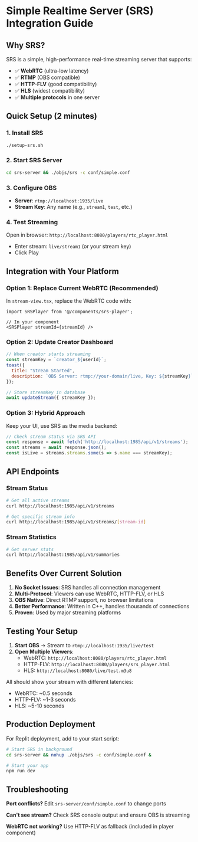 # Simple Realtime Server (SRS) Integration Guide

## Why SRS?

SRS is a simple, high-performance real-time streaming server that supports:
- ✅ **WebRTC** (ultra-low latency)
- ✅ **RTMP** (OBS compatible)
- ✅ **HTTP-FLV** (good compatibility)
- ✅ **HLS** (widest compatibility)
- ✅ **Multiple protocols** in one server

## Quick Setup (2 minutes)

### 1. Install SRS
```bash
./setup-srs.sh
```

### 2. Start SRS Server
```bash
cd srs-server && ./objs/srs -c conf/simple.conf
```

### 3. Configure OBS
- **Server**: `rtmp://localhost:1935/live`
- **Stream Key**: Any name (e.g., `stream1`, `test`, etc.)

### 4. Test Streaming
Open in browser: `http://localhost:8080/players/rtc_player.html`
- Enter stream: `live/stream1` (or your stream key)
- Click Play

## Integration with Your Platform

### Option 1: Replace Current WebRTC (Recommended)

In `stream-view.tsx`, replace the WebRTC code with:

```tsx
import SRSPlayer from '@/components/srs-player';

// In your component
<SRSPlayer streamId={streamId} />
```

### Option 2: Update Creator Dashboard

```javascript
// When creator starts streaming
const streamKey = `creator_${userId}`;
toast({
  title: "Stream Started",
  description: `OBS Server: rtmp://your-domain/live, Key: ${streamKey}`,
});

// Store streamKey in database
await updateStream({ streamKey });
```

### Option 3: Hybrid Approach

Keep your UI, use SRS as the media backend:

```javascript
// Check stream status via SRS API
const response = await fetch('http://localhost:1985/api/v1/streams');
const streams = await response.json();
const isLive = streams.streams.some(s => s.name === streamKey);
```

## API Endpoints

### Stream Status
```bash
# Get all active streams
curl http://localhost:1985/api/v1/streams

# Get specific stream info
curl http://localhost:1985/api/v1/streams/[stream-id]
```

### Stream Statistics
```bash
# Get server stats
curl http://localhost:1985/api/v1/summaries
```

## Benefits Over Current Solution

1. **No Socket Issues**: SRS handles all connection management
2. **Multi-Protocol**: Viewers can use WebRTC, HTTP-FLV, or HLS
3. **OBS Native**: Direct RTMP support, no browser limitations
4. **Better Performance**: Written in C++, handles thousands of connections
5. **Proven**: Used by major streaming platforms

## Testing Your Setup

1. **Start OBS** → Stream to `rtmp://localhost:1935/live/test`
2. **Open Multiple Viewers**:
   - WebRTC: `http://localhost:8080/players/rtc_player.html`
   - HTTP-FLV: `http://localhost:8080/players/srs_player.html`
   - HLS: `http://localhost:8080/live/test.m3u8`

All should show your stream with different latencies:
- WebRTC: ~0.5 seconds
- HTTP-FLV: ~1-3 seconds  
- HLS: ~5-10 seconds

## Production Deployment

For Replit deployment, add to your start script:
```bash
# Start SRS in background
cd srs-server && nohup ./objs/srs -c conf/simple.conf &

# Start your app
npm run dev
```

## Troubleshooting

**Port conflicts?**
Edit `srs-server/conf/simple.conf` to change ports

**Can't see stream?**
Check SRS console output and ensure OBS is streaming

**WebRTC not working?**
Use HTTP-FLV as fallback (included in player component)
